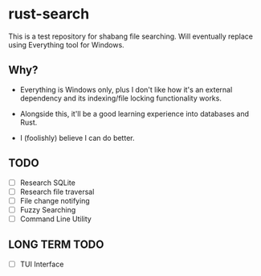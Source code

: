 # rust-search

This is a test repository for shabang file searching.
Will eventually replace using Everything tool for Windows.

## Why?

- Everything is Windows only, plus I don't like how it's an external dependency and its indexing/file locking functionality works.

- Alongside this, it'll be a good learning experience into databases and Rust.

- I (foolishly) believe I can do better.

## TODO

- [ ] Research SQLite
- [ ] Research file traversal
- [ ] File change notifying
- [ ] Fuzzy Searching
- [ ] Command Line Utility

## LONG TERM TODO

- [ ] TUI Interface
